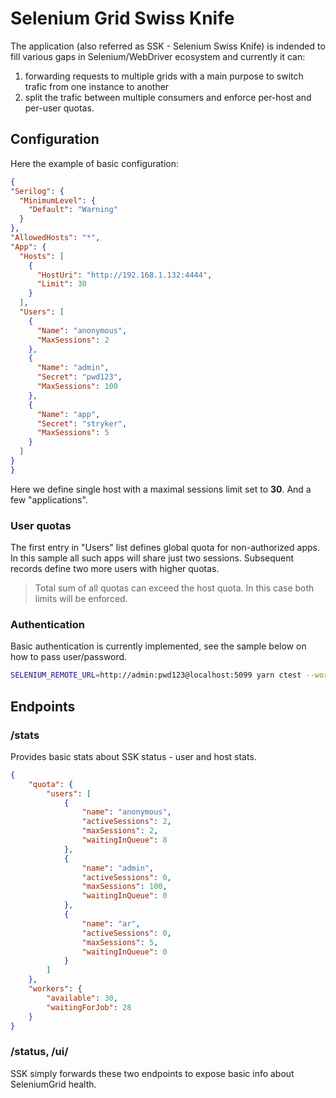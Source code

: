 # Selenium Grid Swiss Knife

The application (also referred as SSK - Selenium Swiss Knife) is indended to fill various gaps in Selenium/WebDriver ecosystem and currently it can:

  1. forwarding requests to multiple grids with a main purpose to switch trafic from one instance to another
  2. split the trafic between multiple consumers and enforce per-host and per-user quotas.

## Configuration

Here the example of basic configuration:

  ```json
{
  "Serilog": {
    "MinimumLevel": {
      "Default": "Warning"
    }
  },
  "AllowedHosts": "*",
  "App": {
    "Hosts": [
      {
        "HostUri": "http://192.168.1.132:4444",
        "Limit": 30
      }
    ],
    "Users": [
      {
        "Name": "anonymous",
        "MaxSessions": 2
      },
      {
        "Name": "admin",
        "Secret": "pwd123",
        "MaxSessions": 100
      },
      {
        "Name": "app",
        "Secret": "stryker",
        "MaxSessions": 5
      }
    ]
  }
}
  ```

Here we define single host with a maximal sessions limit set to **30**. And a few "applications".

### User quotas

The first entry in "Users" list defines global quota for non-authorized apps. In this sample all such apps will share just two sessions.
Subsequent records define two more users with higher quotas.

> Total sum of all quotas can exceed the host quota. In this case both limits will be enforced.

### Authentication

Basic authentication is currently implemented, see the sample below on how to pass user/password.
```bash
SELENIUM_REMOTE_URL=http://admin:pwd123@localhost:5099 yarn ctest --workers 20
```

## Endpoints

### /stats

Provides basic stats about SSK status - user and host stats.

```json
{
    "quota": {
        "users": [
            {
                "name": "anonymous",
                "activeSessions": 2,
                "maxSessions": 2,
                "waitingInQueue": 8
            },
            {
                "name": "admin",
                "activeSessions": 0,
                "maxSessions": 100,
                "waitingInQueue": 0
            },
            {
                "name": "ar",
                "activeSessions": 0,
                "maxSessions": 5,
                "waitingInQueue": 0
            }
        ]
    },
    "workers": {
        "available": 30,
        "waitingForJob": 28
    }
}
```

### /status, /ui/

SSK simply forwards these two endpoints to expose basic info about SeleniumGrid health.